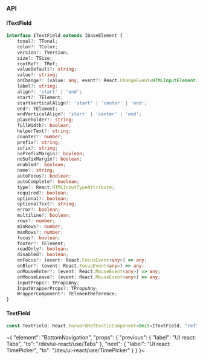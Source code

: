 

### API

#### ITextField

```ts
interface ITextField extends IBaseElement {
    tonal?: TTonal;
    color?: TColor;
    version?: TVersion;
    size?: TSize;
    rootRef?: TRef;
    valueDefault?: string;
    value?: string;
    onChange?: (value: any, event?: React.ChangeEvent<HTMLInputElement>) => any;
    label?: string;
    align?: 'start' | 'end';
    start?: TElement;
    startVerticalAlign?: 'start' | 'center' | 'end';
    end?: TElement;
    endVerticalAlign?: 'start' | 'center' | 'end';
    placeholder?: string;
    fullWidth?: boolean;
    helperText?: string;
    counter?: number;
    prefix?: string;
    sufix?: string;
    noPrefixMargin?: boolean;
    noSufixMargin?: boolean;
    enabled?: boolean;
    name?: string;
    autoFocus?: boolean;
    autoComplete?: boolean;
    type?: React.HTMLInputTypeAttribute;
    required?: boolean;
    optional?: boolean;
    optionalText?: string;
    error?: boolean;
    multiline?: boolean;
    rows?: number;
    minRows?: number;
    maxRows?: number;
    focus?: boolean;
    footer?: TElement;
    readOnly?: boolean;
    disabled?: boolean;
    onFocus?: (event: React.FocusEvent<any>) => any;
    onBlur?: (event: React.FocusEvent<any>) => any;
    onMouseEnter?: (event: React.MouseEvent<any>) => any;
    onMouseLeave?: (event: React.MouseEvent<any>) => any;
    inputProps?: TPropsAny;
    InputWrapperProps?: TPropsAny;
    WrapperComponent?: TElementReference;
}
```

#### TextField

```ts
const TextField: React.ForwardRefExoticComponent<Omit<ITextField, "ref"> & React.RefAttributes<unknown>>;
```


~{
  "element": "BottomNavigation",
  "props": {
    "previous": {
      "label": "UI react: Tabs",
      "to": "/dev/ui-react/use/Tabs"
    },
    "next": {
      "label": "UI react: TimePicker",
      "to": "/dev/ui-react/use/TimePicker"
    }
  }
}~
